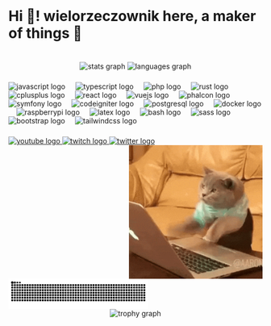 <br clear="both">

<h1 align="left">Hi 👋! wielorzeczownik here, a maker of things 🔧</h1>

###

<br clear="both">

<div align="center">
  <picture>
    <source media="(prefers-color-scheme: dark)" srcset="https://github-readme-stats.vercel.app/api?username=wielorzeczownik&hide_title=true&hide_rank=false&show_icons=true&include_all_commits=true&count_private=true&disable_animations=false&theme=gotham&locale=en&hide_border=true">
    <source media="(prefers-color-scheme: light)" srcset="https://github-readme-stats.vercel.app/api?username=wielorzeczownik&hide_title=true&hide_rank=false&show_icons=true&include_all_commits=true&count_private=true&disable_animations=false&locale=en&hide_border=true">
    <img src="https://github-readme-stats.vercel.app/api?username=wielorzeczownik&hide_title=true&hide_rank=false&show_icons=true&include_all_commits=true&count_private=true&disable_animations=false&theme=gotham&locale=en&hide_border=true" height="150" alt="stats graph" />
  </picture>
  <picture>
    <source media="(prefers-color-scheme: dark)" srcset="https://github-readme-stats.vercel.app/api/top-langs?username=wielorzeczownik&locale=en&hide_title=false&layout=compact&card_width=320&langs_count=5&theme=gotham&hide_border=true">
    <source media="(prefers-color-scheme: light)" srcset="https://github-readme-stats.vercel.app/api/top-langs?username=wielorzeczownik&locale=en&hide_title=false&layout=compact&card_width=320&langs_count=5&hide_border=true">
    <img src="https://github-readme-stats.vercel.app/api/top-langs?username=wielorzeczownik&locale=en&hide_title=false&layout=compact&card_width=320&langs_count=5&theme=gotham&hide_border=true" height="150" alt="languages graph" />
  </picture>
</div>

###

<div align="left">
  <img src="https://cdn.jsdelivr.net/gh/devicons/devicon/icons/javascript/javascript-original.svg" height="25" alt="javascript logo" />
  <img width="12" />
  <img src="https://cdn.jsdelivr.net/gh/devicons/devicon/icons/typescript/typescript-original.svg" height="25" alt="typescript logo" />
  <img width="12" />
  <img src="https://cdn.jsdelivr.net/gh/devicons/devicon/icons/php/php-original.svg" height="25" alt="php logo" />
  <img width="12" />
  <img src="https://cdn.jsdelivr.net/gh/devicons/devicon/icons/rust/rust-original.svg" height="25" alt="rust logo" />
  <img width="12" />
  <img src="https://cdn.jsdelivr.net/gh/devicons/devicon/icons/cplusplus/cplusplus-original.svg" height="25" alt="cplusplus logo" />
  <img width="12" />
  <img src="https://cdn.jsdelivr.net/gh/devicons/devicon/icons/react/react-original.svg" height="25" alt="react logo" />
  <img width="12" />
  <img src="https://cdn.jsdelivr.net/gh/devicons/devicon/icons/vuejs/vuejs-original.svg" height="25" alt="vuejs logo" />
  <img width="12" />
  <img src="https://cdn.jsdelivr.net/gh/devicons/devicon/icons/phalcon/phalcon-original.svg" height="25" alt="phalcon logo" />
  <img width="12" />
  <img src="https://cdn.jsdelivr.net/gh/devicons/devicon/icons/symfony/symfony-original.svg" height="25" alt="symfony logo" />
  <img width="12" />
  <img src="https://cdn.jsdelivr.net/gh/devicons/devicon/icons/codeigniter/codeigniter-plain.svg" height="25" alt="codeigniter logo" />
  <img width="12" />
  <img src="https://cdn.jsdelivr.net/gh/devicons/devicon/icons/postgresql/postgresql-original.svg" height="25" alt="postgresql logo" />
  <img width="12" />
  <img src="https://cdn.jsdelivr.net/gh/devicons/devicon/icons/docker/docker-original.svg" height="25" alt="docker logo"  />
  <img width="12" />
  <img src="https://cdn.jsdelivr.net/gh/devicons/devicon/icons/raspberrypi/raspberrypi-original.svg" height="25" alt="raspberrypi logo" />
  <img width="12" />
  <img src="https://cdn.jsdelivr.net/gh/devicons/devicon/icons/latex/latex-original.svg" height="25" alt="latex logo" />
  <img width="12" />
  <img src="https://cdn.jsdelivr.net/gh/devicons/devicon/icons/bash/bash-original.svg" height="25" alt="bash logo" />
  <img width="12" />
  <img src="https://cdn.jsdelivr.net/gh/devicons/devicon/icons/sass/sass-original.svg" height="25" alt="sass logo" />
  <img width="12" />
  <img src="https://cdn.jsdelivr.net/gh/devicons/devicon/icons/bootstrap/bootstrap-original.svg" height="25" alt="bootstrap logo" />
  <img width="12" />
  <img src="https://cdn.jsdelivr.net/gh/devicons/devicon/icons/tailwindcss/tailwindcss-original-wordmark.svg" height="25" alt="tailwindcss logo" />
</div>

###

<div align="left">
  <a href="https://www.youtube.com/@wielorzeczownik" target="_blank">
    <img src="https://img.shields.io/static/v1?message=Youtube&logo=youtube&label=&color=FF0000&logoColor=white&labelColor=&style=for-the-badge" height="25" alt="youtube logo" />
  </a>
  <a href="https://www.twitch.tv/wielorzeczownik" target="_blank">
    <img src="https://img.shields.io/static/v1?message=Twitch&logo=twitch&label=&color=9146FF&logoColor=white&labelColor=&style=for-the-badge" height="25" alt="twitch logo" />
  </a>
  <a href="https://x.com/wielorzeczownik" target="_blank">
    <img src="https://img.shields.io/static/v1?message=Twitter&logo=twitter&label=&color=1DA1F2&logoColor=white&labelColor=&style=for-the-badge" height="25" alt="twitter logo" />
  </a>
</div>
<img align="right" height="265" src="https://raw.githubusercontent.com/wielorzeczownik/wielorzeczownik/main/assets/cat.gif" />
<picture>
  <source media="(prefers-color-scheme: dark)" srcset="https://raw.githubusercontent.com/wielorzeczownik/wielorzeczownik/output-snk/snake-dark.svg">
  <source media="(prefers-color-scheme: light)" srcset="https://raw.githubusercontent.com/wielorzeczownik/wielorzeczownik/output-snk/snake.svg">
  <img src="https://raw.githubusercontent.com/wielorzeczownik/wielorzeczownik/output-snk/snake-dark.svg" alt="Snake animation" align="left" width="55%" />
</picture>

###

<br clear="both">

<div align="center">
  <picture>
    <source media="(prefers-color-scheme: dark)" srcset="https://github-profile-trophy.vercel.app?username=wielorzeczownik&theme=dracula&column=-1&row=1&margin-w=8&margin-h=8&no-bg=true&no-frame=true&order=4"">
    <source media="(prefers-color-scheme: light)" srcset="https://github-profile-trophy.vercel.app?username=wielorzeczownik&column=-1&row=1&margin-w=8&margin-h=8&no-bg=true&no-frame=true&order=4"">
    <img src="https://github-profile-trophy.vercel.app?username=wielorzeczownik&theme=dracula&column=-1&row=1&margin-w=8&margin-h=8&no-bg=true&no-frame=true&order=4" height="150" alt="trophy graph" />
  <picture>
</div>

###
